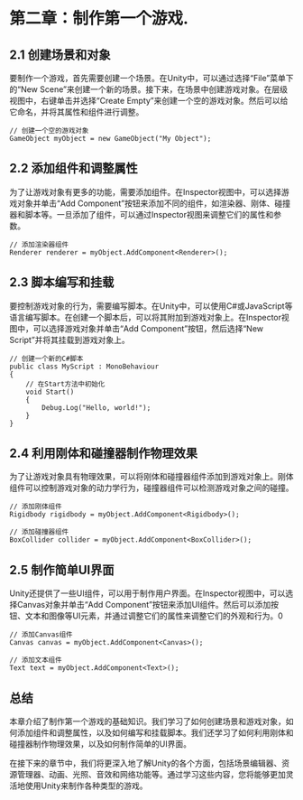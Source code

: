 # 第二章：制作第一个游戏.

## 2.1 创建场景和对象

要制作一个游戏，首先需要创建一个场景。在Unity中，可以通过选择“File”菜单下的“New Scene”来创建一个新的场景。接下来，在场景中创建游戏对象。在层级视图中，右键单击并选择“Create Empty”来创建一个空的游戏对象。然后可以给它命名，并将其属性和组件进行调整。

```
// 创建一个空的游戏对象
GameObject myObject = new GameObject("My Object");
```

## 2.2 添加组件和调整属性

为了让游戏对象有更多的功能，需要添加组件。在Inspector视图中，可以选择游戏对象并单击“Add Component”按钮来添加不同的组件，如渲染器、刚体、碰撞器和脚本等。一旦添加了组件，可以通过Inspector视图来调整它们的属性和参数。

```
// 添加渲染器组件
Renderer renderer = myObject.AddComponent<Renderer>();
```

## 2.3 脚本编写和挂载

要控制游戏对象的行为，需要编写脚本。在Unity中，可以使用C#或JavaScript等语言编写脚本。在创建一个脚本后，可以将其附加到游戏对象上。在Inspector视图中，可以选择游戏对象并单击“Add Component”按钮，然后选择“New Script”并将其挂载到游戏对象上。

```
// 创建一个新的C#脚本
public class MyScript : MonoBehaviour
{
    // 在Start方法中初始化
    void Start()
    {
        Debug.Log("Hello, world!");
    }
}
```

## 2.4 利用刚体和碰撞器制作物理效果

为了让游戏对象具有物理效果，可以将刚体和碰撞器组件添加到游戏对象上。刚体组件可以控制游戏对象的动力学行为，碰撞器组件可以检测游戏对象之间的碰撞。
```
// 添加刚体组件
Rigidbody rigidbody = myObject.AddComponent<Rigidbody>();

// 添加碰撞器组件
BoxCollider collider = myObject.AddComponent<BoxCollider>();
```

## 2.5 制作简单UI界面

Unity还提供了一些UI组件，可以用于制作用户界面。在Inspector视图中，可以选择Canvas对象并单击“Add Component”按钮来添加UI组件。然后可以添加按钮、文本和图像等UI元素，并通过调整它们的属性来调整它们的外观和行为。0
```
// 添加Canvas组件
Canvas canvas = myObject.AddComponent<Canvas>();

// 添加文本组件
Text text = myObject.AddComponent<Text>();
```


## 总结

本章介绍了制作第一个游戏的基础知识。我们学习了如何创建场景和游戏对象，如何添加组件和调整属性，以及如何编写和挂载脚本。我们还学习了如何利用刚体和碰撞器制作物理效果，以及如何制作简单的UI界面。

在接下来的章节中，我们将更深入地了解Unity的各个方面，包括场景编辑器、资源管理器、动画、光照、音效和网络功能等。通过学习这些内容，您将能够更加灵活地使用Unity来制作各种类型的游戏。
